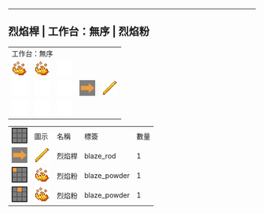 ---
<!-- blaze_rod__from__crafting_shapeless__use__blaze_powder.md -->

<!-- zh_tw -->

## 烈焰桿 | 工作台：無序 | 烈焰粉

<table>
	<tablebody>
		<tr>
			<td colspan="5">工作台：無序</td>
		</tr>
		<tr>
			<td><img src="mc_icon/brewing/blaze_powder.png"></td>
			<td><img src="mc_icon/brewing/blaze_powder.png"></td>
			<td><img src="mc_icon/recipes/empty.png"></td>
			<td colspan="2"></td>
		</tr>
		<tr>
			<td><img src="mc_icon/recipes/empty.png"></td>
			<td><img src="mc_icon/recipes/empty.png"></td>
			<td><img src="mc_icon/recipes/empty.png"></td>
			<td><img src="mc_icon/recipes/arrow.png"></td>
			<td><img src="mc_icon/misc/blaze_rod.png"></td>
		</tr>
		<tr>
			<td><img src="mc_icon/recipes/empty.png"></td>
			<td><img src="mc_icon/recipes/empty.png"></td>
			<td><img src="mc_icon/recipes/empty.png"></td>
			<td colspan="2"></td>
		</tr>
	</tablebody>
</table>
<table>
	<tablebody>
		<tr>
			<td><img src="mc_icon/recipes/tile.png"></td>
			<td>圖示</td>
			<td>名稱</td>
			<td>標簽</td>
			<td>數量</td>
		</tr>
		<tr>
			<td><img src="mc_icon/recipes/arrow.png"></td>
			<td><img src="mc_icon/misc/blaze_rod.png"></td>
			<td>烈焰桿</td>
			<td>blaze_rod</td>
			<td>1</td>
		</tr>
		<tr>
			<td><img src="mc_icon/recipes/01.png"></td>
			<td><img src="mc_icon/brewing/blaze_powder.png"></td>
			<td>烈焰粉</td>
			<td>blaze_powder</td>
			<td>1</td>
		</tr>
		<tr>
			<td><img src="mc_icon/recipes/02.png"></td>
			<td><img src="mc_icon/brewing/blaze_powder.png"></td>
			<td>烈焰粉</td>
			<td>blaze_powder</td>
			<td>1</td>
		</tr>
	</tablebody>
</table>

